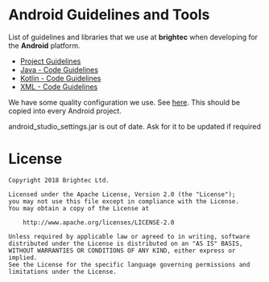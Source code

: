 # Android Guidelines and Tools

List of guidelines and libraries that we use at __brightec__ when developing for the __Android__ platform.

* [Project Guidelines](project_guidelines.md)
* [Java - Code Guidelines](code_guidelines_java.md)
* [Kotlin - Code Guidelines](code_guidelines_kotlin.md)
* [XML - Code Guidelines](code_guidelines_xml.md)

We have some quality configuration we use. See [here](/config). This should be copied into every Android project.

android_studio_settings.jar is out of date. Ask for it to be updated if required

# License

```
Copyright 2018 Brightec Ltd.

Licensed under the Apache License, Version 2.0 (the "License");
you may not use this file except in compliance with the License.
You may obtain a copy of the License at

    http://www.apache.org/licenses/LICENSE-2.0

Unless required by applicable law or agreed to in writing, software
distributed under the License is distributed on an "AS IS" BASIS,
WITHOUT WARRANTIES OR CONDITIONS OF ANY KIND, either express or implied.
See the License for the specific language governing permissions and
limitations under the License.
```
